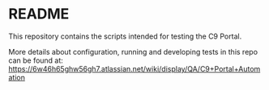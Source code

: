 # README #

This repository contains the scripts intended for testing the C9 Portal.

More details about configuration, running and developing tests in this repo can be found at: https://6w46h65ghw56gh7.atlassian.net/wiki/display/QA/C9+Portal+Automation